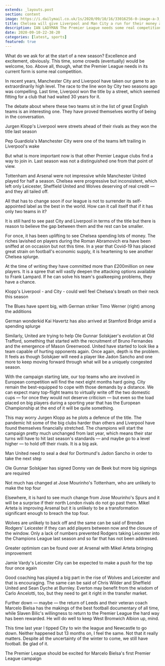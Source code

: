 ```yaml
---
extends: _layouts.post
section: content
image: https://i.dailymail.co.uk/1s/2020/09/10/16/33016256-0-image-a-3_1599751130881.jpg 
title: Chelsea will give Liverpool and Man City a run for their money after £200m summer splurge 
description: IAN LADYMAN The Premier League needs some real competition as the new season kicks off. Liverpool were streets ahead as they won the title and nobody else came close to them. 
date: 2020-09-10-22-38-20 
categories: [latest, sports] 
featured: true 
--- 
```

What do we ask for at the start of a new season? Excellence and excitement, obviously. This time, some crowds (eventually) would be welcome, too. Above all, though, what the Premier League needs in its current form is some real competition.

In recent years, Manchester City and Liverpool have taken our game to an extraordinarily high level. The race to the line won by City two seasons ago was compelling. Last time, Liverpool won the title by a street, which seemed fitting for a club that had waited 30 years for it.

The debate about where these two teams sit in the list of great English teams is an interesting one. They have proved themselves worthy of being in the conversation.

Jurgen Klopp's Liverpool were streets ahead of their rivals as they won the title last season

Pep Guardiola's Manchester City were one of the teams left trailing in Liverpool's wake 

But what is more important now is that other Premier League clubs find a way to join in. Last season was not a distinguished one from that point of view.

Tottenham and Arsenal were not impressive while Manchester United played for half a season. Chelsea were progressive but inconsistent, which left only Leicester, Sheffield United and Wolves deserving of real credit — and they all tailed off.

All that has to change soon if our league is not to surrender its self-appointed label as the best in the world. How can it call itself that if it has only two teams in it?

It is still hard to see past City and Liverpool in terms of the title but there is reason to believe the gap between them and the rest can be smaller.

For once, it has been uplifting to see Chelsea spending lots of money. The riches lavished on players during the Roman Abramovich era have been sniffed at on occasion but not this time. In a year that Covid-19 has placed great strain on football's economic supply, it is heartening to see another Chelsea splurge.

At the time of writing they have committed more than £200million on new players. It is a spree that will vastly deepen the attacking options available to Frank Lampard. If he can solve his team's goalkeeping problems, they have a chance.

Klopp's Liverpool - and City - could well feel Chelsea's breath on their neck this season

The Blues have spent big, with German striker Timo Werner (right) among the additions

German wonderkid Kai Havertz has also arrived at Stamford Bridge amid a spending splurge 



Similarly, United are trying to help Ole Gunnar Solskjaer's evolution at Old Trafford, something that started with the recruitment of Bruno Fernandes and the emergence of Mason Greenwood. United have started to look like a team capable of hurting opponents again. Once again, depth is the problem. It feels as though Solskjaer will need a player like Jadon Sancho and one more to keep moving forward through what will be a uniquely congested season.

With the campaign starting late, our top teams who are involved in European competition will find the next eight months hard going. City remain the best-equipped to cope with those demands by a distance. We can expect many top-flight teams to virtually write off the two domestic cups — for once they would not deserve criticism — but even so the load placed on big players during a sporting year that has the European Championship at the end of it will be quite something.

This may worry Jurgen Klopp as he plots a defence of the title. The pandemic hit some of the big clubs harder than others and Liverpool have found themselves financially stretched. The champions will start the campaign pretty much unchanged from last year, which means their star turns will have to hit last season's standards — and maybe go to a level higher — to hold off their rivals. It is a big ask.

Man United need to seal a deal for Dortmund's Jadon Sancho in order to take the next step

Ole Gunnar Solskjaer has signed Donny van de Beek but more big signings are required

Not much has changed at Jose Mourinho's Tottenham, who are unlikely to make the top four

Elsewhere, it is hard to see much change from Jose Mourinho's Spurs and it will be a surprise if their north London rivals do not go past them. Mikel Arteta is improving Arsenal but it is unlikely to be a transformation significant enough to breach the top four.

Wolves are unlikely to back off and the same can be said of Brendan Rodgers' Leicester if they can add players between now and the closure of the window. Only a lack of numbers prevented Rodgers taking Leicester into the Champions League last season and so far that has not been addressed.

Greater optimism can be found over at Arsenal with Mikel Arteta bringing improvement 

Jamie Vardy's Leicester City can be expected to make a push for the top four once again

Good coaching has played a big part in the rise of Wolves and Leicester and that is encouraging. The same can be said of Chris Wilder and Sheffield United and Sean Dyche at Burnley. Everton may benefit from the wisdom of Carlo Ancelotti, too, but they need to get it right in the transfer market.

Further down — maybe — the return of Leeds and their veteran coach Marcelo Bielsa has the makings of the best football documentary of all time, while Slaven Bilic's willingness to return to the Premier League the hard way has been rewarded. He will do well to keep West Bromwich Albion up, mind.

This time last year I tipped City to win the league and Newcastle to go down. Neither happened but 13 months on, I feel the same. Not that it really matters. Despite all the uncertainty of the winter to come, we still have football. Be glad of it.

The Premier League should be excited for Marcelo Bielsa's first Premier League campaign 


